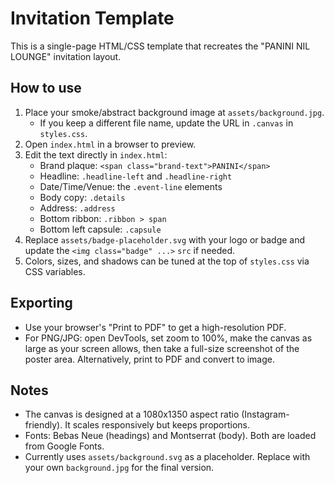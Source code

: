 # Invitation Template

This is a single-page HTML/CSS template that recreates the "PANINI NIL LOUNGE" invitation layout.

## How to use
1. Place your smoke/abstract background image at `assets/background.jpg`.  
   - If you keep a different file name, update the URL in `.canvas` in `styles.css`.
2. Open `index.html` in a browser to preview.
3. Edit the text directly in `index.html`:
   - Brand plaque: `<span class="brand-text">PANINI</span>`
   - Headline: `.headline-left` and `.headline-right`
   - Date/Time/Venue: the `.event-line` elements
   - Body copy: `.details`
   - Address: `.address`
   - Bottom ribbon: `.ribbon > span`
   - Bottom left capsule: `.capsule`
4. Replace `assets/badge-placeholder.svg` with your logo or badge and update the `<img class="badge" ...>` `src` if needed.
5. Colors, sizes, and shadows can be tuned at the top of `styles.css` via CSS variables.

## Exporting
- Use your browser's "Print to PDF" to get a high-resolution PDF.
- For PNG/JPG: open DevTools, set zoom to 100%, make the canvas as large as your screen allows, then take a full-size screenshot of the poster area. Alternatively, print to PDF and convert to image.

## Notes
- The canvas is designed at a 1080x1350 aspect ratio (Instagram-friendly). It scales responsively but keeps proportions.
- Fonts: Bebas Neue (headings) and Montserrat (body). Both are loaded from Google Fonts.
- Currently uses `assets/background.svg` as a placeholder. Replace with your own `background.jpg` for the final version.